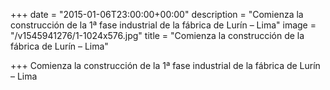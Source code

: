 +++
date = "2015-01-06T23:00:00+00:00"
description = "Comienza la construcción de la 1ª fase industrial de la fábrica de Lurín – Lima"
image = "/v1545941276/1-1024x576.jpg"
title = "Comienza la construcción de la fábrica de Lurín – Lima"

+++
Comienza la construcción de la 1ª fase industrial de la fábrica de Lurín – Lima